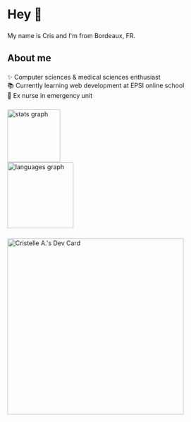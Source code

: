 <h1 align="left">Hey 👋</h1>

###

<p align="left">My name is Cris and I'm from Bordeaux, FR.</p>

###

<h2 align="left">About me</h2>

###

<p align="left">✨ Computer sciences & medical sciences enthusiast<br>📚 Currently learning web development at EPSI online school<br>🎲 Ex nurse in emergency unit</p>

###

<div>
  <img src="https://github-readme-stats.vercel.app/api?username=cristelleal&hide_title=true&hide_rank=false&show_icons=true&include_all_commits=true&count_private=true&disable_animations=false&theme=nightowl&locale=en&hide_border=true&order=1" height="120" alt="stats graph"  />
  <br>
  <img src="https://github-readme-stats.vercel.app/api/top-langs?username=cristelleal&locale=en&hide_title=false&layout=compact&card_width=320&langs_count=5&theme=nightowl&hide_border=true&order=2" height="150" alt="languages graph"  />
</div>

###

<a href="https://app.daily.dev/cristelleal"><img src="https://api.daily.dev/devcards/dd6767c365e24a699d2b94d24eb6db08.png?r=9w5" width="400" alt="Cristelle A.'s Dev Card"/></a>

###
